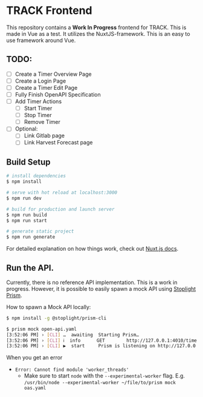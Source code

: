 # TRACK Frontend

This repository contains a **Work In Progress** frontend for TRACK. This is made in Vue as a test. It utilizes the 
NuxtJS-framework. This is an easy to use framework around Vue. 

## TODO: 
- [ ] Create a Timer Overview Page
- [ ] Create a Login Page
- [ ] Create a Timer Edit Page
- [ ] Fully Finish OpenAPI Specification
- [ ] Add Timer Actions
    - [ ] Start Timer
    - [ ] Stop Timer
    - [ ] Remove Timer
- [ ] Optional:
    - [ ] Link Gitlab page
    - [ ] Link Harvest Forecast page

## Build Setup

```bash
# install dependencies
$ npm install

# serve with hot reload at localhost:3000
$ npm run dev

# build for production and launch server
$ npm run build
$ npm run start

# generate static project
$ npm run generate
```

For detailed explanation on how things work, check out [Nuxt.js docs](https://nuxtjs.org).

## Run the API. 
Currently, there is no reference API implementation. This is a work in progress. However, it is possible to easily spawn
a mock API using [Stoplight Prism](https://stoplight.io/open-source/prism/). 

How to spawn a Mock API locally:

```bash
$ npm install -g @stoplight/prism-cli

$ prism mock open-api.yaml
[3:52:06 PM] › [CLI] …  awaiting  Starting Prism…
[3:52:06 PM] › [CLI] ℹ  info      GET        http://127.0.0.1:4010/timers?date=1998-01-15
[3:52:06 PM] › [CLI] ▶  start     Prism is listening on http://127.0.0.1:4010
```

When you get an error
- `Error: Cannot find module 'worker_threads'`
    - Make sure to start `node` with the `--experimental-worker` flag. E.g. `/usr/bin/node --experimental-worker ~/file/to/prism mock oas.yaml`
